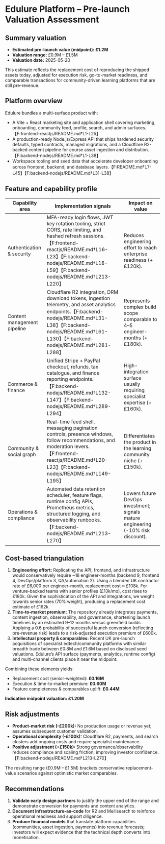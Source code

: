 # Edulure Platform – Pre-launch Valuation Assessment

## Summary valuation
- **Estimated pre-launch value (midpoint): £1.2M**
- **Valuation range:** £0.9M – £1.5M
- **Valuation date:** 2025-05-20

This estimate reflects the replacement cost of reproducing the shipped assets today, adjusted for execution risk, go-to-market readiness, and comparable transactions for community-driven learning platforms that are still pre-revenue.

## Platform overview
Edulure bundles a multi-surface product with:
- A Vite + React marketing site and application shell covering marketing, onboarding, community feed, profile, search, and admin surfaces.【F:frontend-reactjs/README.md†L1-L25】
- A production-ready Node.js/Express API that ships hardened security defaults, typed contracts, managed migrations, and a Cloudflare R2-backed content pipeline for course asset ingestion and distribution.【F:backend-nodejs/README.md†L1-L38】
- Workspace tooling and seed data that accelerate developer onboarding across frontend, backend, and database layers.【F:README.md†L7-L45】【F:backend-nodejs/README.md†L31-L38】

## Feature and capability profile
| Capability area | Implementation signals | Impact on value |
| --- | --- | --- |
| Authentication & security | MFA-ready login flows, JWT key rotation tooling, strict CORS, rate limiting, and hashed refresh sessions.【F:frontend-reactjs/README.md†L16-L23】【F:backend-nodejs/README.md†L18-L59】【F:backend-nodejs/README.md†L213-L220】 | Reduces engineering effort to reach enterprise readiness (+£120k). |
| Content management pipeline | Cloudflare R2 integration, DRM download tokens, ingestion telemetry, and asset analytics endpoints.【F:backend-nodejs/README.md†L31-L38】【F:backend-nodejs/README.md†L61-L130】【F:backend-nodejs/README.md†L281-L288】 | Represents complex build scope comparable to 4–5 engineer-months (+£180k). |
| Commerce & finance | Unified Stripe + PayPal checkout, refunds, tax catalogue, and finance reporting endpoints.【F:backend-nodejs/README.md†L132-L147】【F:backend-nodejs/README.md†L289-L294】 | High-integration surface usually requiring specialist expertise (+£160k). |
| Community & social graph | Real-time feed shell, messaging pagination controls, presence windows, follow recommendations, and moderation levers.【F:frontend-reactjs/README.md†L20-L23】【F:backend-nodejs/README.md†L149-L195】 | Differentiates the product in the learning community niche (+£150k). |
| Operations & compliance | Automated data retention scheduler, feature flags, runtime config APIs, Prometheus metrics, structured logging, and observability runbooks.【F:backend-nodejs/README.md†L213-L270】 | Lowers future DevOps investment; signals mature engineering (-10% risk discount). |

## Cost-based triangulation
1. **Engineering effort:** Replicating the API, frontend, and infrastructure would conservatively require ~18 engineer-months (backend 9, frontend 4, DevOps/platform 3, QA/automation 2). Using a blended UK contractor rate of £6,000 per engineer-month, replacement cost ≈ £108k. For venture-backed teams with senior profiles (£10k/mo), cost rises to £180k. Given the sophistication of the API and integrations, we weight towards senior rates (70% weight), producing a replacement cost estimate of £162k.
2. **Time-to-market premium:** The repository already integrates payments, content ingestion, observability, and governance, shortening launch timelines by an estimated 9–12 months versus greenfield builds. Applying a 0.6 probability of successful launch conversion (reflecting pre-revenue risk) leads to a risk-adjusted execution premium of £600k.
3. **Intellectual property & comparables:** Recent UK pre-launch acquisitions of specialist edtech/community platforms with similar breadth trade between £0.8M and £1.6M based on disclosed seed valuations. Edulure’s API surface (payments, analytics, runtime config) and multi-channel clients place it near the midpoint.

Combining these elements yields:

- Replacement cost (senior-weighted): **£0.16M**
- Execution & time-to-market premium: **£0.60M**
- Feature completeness & comparables uplift: **£0.44M**

**Indicative midpoint valuation: £1.20M**

## Risk adjustments
- **Product-market risk (-£200k):** No production usage or revenue yet; assumes subsequent customer validation.
- **Operational complexity (-£100k):** Cloudflare R2, payments, and search clusters add ongoing costs and require specialist maintenance.
- **Positive adjustment (+£150k):** Strong governance/observability reduces compliance and scaling friction, improving investor confidence.【F:backend-nodejs/README.md†L213-L270】

The resulting range (£0.9M – £1.5M) brackets conservative replacement-value scenarios against optimistic market comparables.

## Recommendations
1. **Validate early design partners** to justify the upper end of the range and demonstrate conversion for payments and content analytics.
2. **Document infrastructure-as-code** for R2 and Meilisearch to reinforce operational readiness and support diligence.
3. **Produce financial models** that translate platform capabilities (communities, asset ingestion, payments) into revenue forecasts; investors will expect evidence that the technical depth converts into monetisation.
